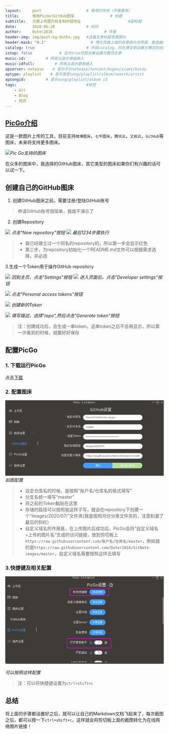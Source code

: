 ```yaml
---
layout:     post   				    # 使用的布局（不需要改）
title:      使用PicGo+GitHub图床 				# 标题 
subtitle:   方便上传图片和复制外链地址                     #副标题
date:       2020-06-20 				# 时间
author:     Duter2016 						# 作者
header-img: img/post-bg-dutbs.jpg 	#这篇文章标题背景图片
header-mask: "0.1"                    # 博文页面上端的背景图片的亮度，数值越大越黑暗
catalog: true 						# 开启catalog，将在博文侧边展示博文的结构
istop: false            # 设为true可把文章设置为置顶文章
music-id:         # 网易云音乐单曲嵌入
music-idfull:         # 网易云音乐歌单嵌入
apserver: netease    # 音乐平台netease/tencent/kugou/xiami/baidu
aptype: playlist    # 音乐类型song/playlist/album/search/artist
apsongid:         # 音乐song/playlist/album id
tags:								#标签
    - Git
    - Blog
    - 网页
---
```





## [PicGo介绍](https://github.com/Molunerfinn/PicGo)


这是一款图片上传的工具，目前支持`微博图床`，`七牛图床`，`腾讯云`，`又拍云`，`GitHub`等图床，未来将支持更多图床。

![](https://user-gold-cdn.xitu.io/2019/1/28/16893b43911d7b83?imageView2/0/w/1280/h/960/format/webp/ignore-error/1)_Pic Go支持的图床_

在众多的图床中，我选择的GitHub图床，其它类型的图床如果你们有兴趣的话可以试一下。

## 创建自己的GitHub图床


1. 创建GitHub图床之前，需要注册/登陆GitHub账号

> 申请GitHub账号很简单，我就不演示了

2. 创建Repository

![](https://user-gold-cdn.xitu.io/2019/1/28/16893b439125b024?imageView2/0/w/1280/h/960/format/webp/ignore-error/1) _点击"New repository"按钮_ ![](https://user-gold-cdn.xitu.io/2019/1/28/16893b43d211747d?imageView2/0/w/1280/h/960/format/webp/ignore-error/1) _最后1234步骤执行_

> *   我已经建立过一个同名的repository的，所以第一步会显示红色
> *   第三步，为repository初始化一个README.md文件可以根据需求选择，非必选

3.生成一个Token用于操作GitHub repository

![](https://user-gold-cdn.xitu.io/2019/1/28/16893b43f3c6ccb3?imageView2/0/w/1280/h/960/format/webp/ignore-error/1) _回到主页，点击"Settings"按钮_ ![](https://user-gold-cdn.xitu.io/2019/1/28/16893b43f97bc563?imageView2/0/w/1280/h/960/format/webp/ignore-error/1) 
_进入页面后，点击"Developer settings"按钮_ 

![](https://user-gold-cdn.xitu.io/2019/1/28/16893b43faa50788?imageView2/0/w/1280/h/960/format/webp/ignore-error/1) _点击"Personal access tokens"按钮_

 ![](https://user-gold-cdn.xitu.io/2019/1/28/16893b4403817332?imageView2/0/w/1280/h/960/format/webp/ignore-error/1) _创建新的Token_ 

![](https://user-gold-cdn.xitu.io/2019/1/28/16893b44115f2ee3?imageView2/0/w/1280/h/960/format/webp/ignore-error/1) _填写描述，选择"repo",然后点击"Generate token"按钮_

> 注：创建成功后，会生成一串token，这串token之后不会再显示，所以第一次看到的时候，就要好好保存

## 配置PicGo

### 1. 下载运行PicGo

点击[下载](https://github.com/Molunerfinn/PicGo)

### 2. 配置图床

![](https://raw.githubusercontent.com/Duter2016/GitNote-images/master/Images/2020/07/picgo01.png)
_如图配置_

> *   设定仓库名的时候，是按照“账户名/仓库名的格式填写”
> *   分支名统一填写“master”
> *   将之前的Token黏贴在这里
> *   存储的路径可以按照我这样子写，就会在repository下创建一个“Images/2020/07/”文件夹(我是按照月份分类文件夹的，注意别漏了最后的斜杠)
> *   自定义域名的作用是，在上传图片后成功后，PicGo会将“自定义域名+上传的图片名”生成的访问链接，放到剪切板上`https://raw.githubusercontent.com/账户名/仓库名/master`，例如我的是`https://raw.githubusercontent.com/Duter2016/GitNote-images/master`，自定义域名需要按照这样去填写

### 3.快捷键及相关配置

![](https://raw.githubusercontent.com/Duter2016/GitNote-images/master/Images/2020/07/picgo02.png)

_可以按照这样配置_

> 注：可以将快捷键设置为`ctrl+shift+c`

## 总结

将上面的步骤都设置好之后，就可以让自己的Markdown文档飞起来了，每次截图之后，都可以按一下`ctrl+shift+c`，这样就会将剪切板上面的截图转化为在线网络图片链接！
